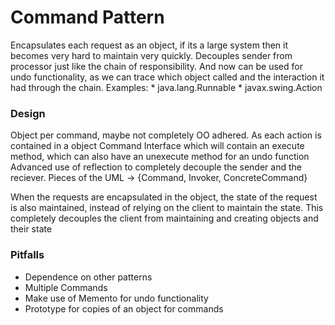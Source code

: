 # Command Pattern
Encapsulates each request as an object, if its a large system then it becomes very hard to maintain very quickly.
Decouples sender from processor just like the chain of responsibility.
And now can be used for undo functionality, as we can trace which object called and the interaction it had through the chain.
Examples:
    * java.lang.Runnable
    * javax.swing.Action

### Design
Object per command, maybe not completely OO adhered. As each action is contained in a object
Command Interface which will contain an execute method, which can also have an unexecute method for an undo function
Advanced use of reflection to completely decouple the sender and the reciever.
Pieces of the UML -> {Command, Invoker, ConcreteCommand}

When the requests are encapsulated in the object, the state of the request is also maintained, instead of relying on the client to maintain the state.
This completely decouples the client from maintaining and creating objects and their state

### Pitfalls
* Dependence on other patterns
* Multiple Commands
* Make use of Memento for undo functionality
* Prototype for copies of an object for commands